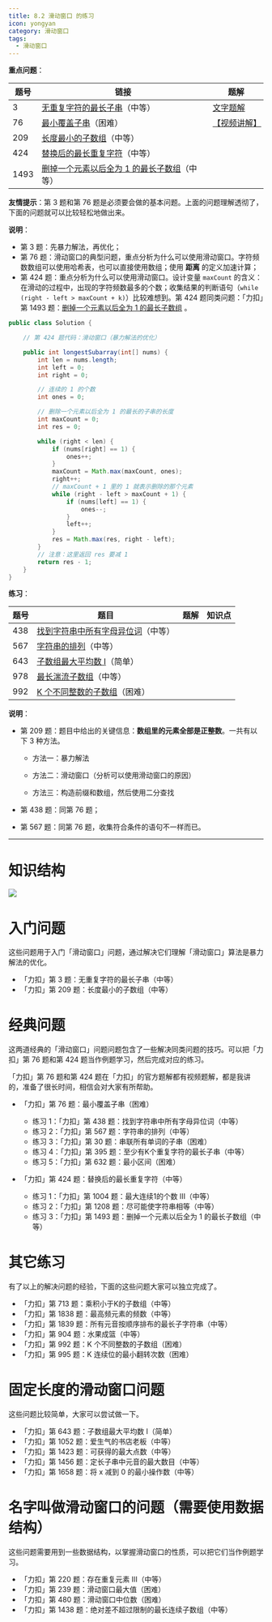 ```yaml
---
title: 8.2 滑动窗口 的练习
icon: yongyan
category: 滑动窗口
tags:
  - 滑动窗口
---
```



**重点问题**：

| 题号 | 链接                                                         | 题解                                                         |
| ---- | ------------------------------------------------------------ | ------------------------------------------------------------ |
| 3    | [无重复字符的最长子串](https://leetcode-cn.com/problems/longest-substring-without-repeating-characters)（中等） | [文字题解](https://leetcode-cn.com/problems/longest-substring-without-repeating-characters/solution/ge-ban-fa-hua-dong-chuang-kou-dong-tai-gui-hua-pyt/) |
| 76   | [最小覆盖子串](https://leetcode-cn.com/problems/minimum-window-substring)（困难） | [【视频讲解】]()                                             |
| 209  | [长度最小的子数组](https://leetcode-cn.com/problems/minimum-size-subarray-sum)（中等） |                                                              |
| 424  | [替换后的最长重复字符](https://leetcode-cn.com/problems/longest-repeating-character-replacement/)（中等） |                                                              |
| 1493 | [ 删掉一个元素以后全为 1 的最长子数组](https://leetcode-cn.com/problems/longest-subarray-of-1s-after-deleting-one-element/)（中等） |                                                              |

**友情提示**：第 3 题和第 76 题是必须要会做的基本问题。上面的问题理解透彻了，下面的问题就可以比较轻松地做出来。

**说明**：

+ 第 3 题：先暴力解法，再优化；
+ 第 76 题：滑动窗口的典型问题，重点分析为什么可以使用滑动窗口。字符频数数组可以使用哈希表，也可以直接使用数组；使用 **距离** 的定义加速计算；
+ 第 424 题：重点分析为什么可以使用滑动窗口。设计变量 `maxCount`  的含义：在滑动的过程中，出现的字符频数最多的个数；收集结果的判断语句（`while (right - left > maxCount + k)`）比较难想到。第 424 题同类问题：「力扣」第 1493 题：[删掉一个元素以后全为 1 的最长子数组](https://leetcode-cn.com/problems/longest-subarray-of-1s-after-deleting-one-element/) 。

```Java []
public class Solution {

    // 第 424 题代码：滑动窗口（暴力解法的优化）

    public int longestSubarray(int[] nums) {
        int len = nums.length;
        int left = 0;
        int right = 0;

        // 连续的 1 的个数
        int ones = 0;

        // 删除一个元素以后全为 1 的最长的子串的长度
        int maxCount = 0;
        int res = 0;

        while (right < len) {
            if (nums[right] == 1) {
                ones++;
            }
            maxCount = Math.max(maxCount, ones);
            right++;
            // maxCount + 1 里的 1 就表示删除的那个元素
            while (right - left > maxCount + 1) {
                if (nums[left] == 1) {
                    ones--;
                }
                left++;
            }
            res = Math.max(res, right - left);
        }
        // 注意：这里返回 res 要减 1
        return res - 1;
    }
}
```

**练习**：

| 题号 | 题目                                                         | 题解 | 知识点 |
| ---- | ------------------------------------------------------------ | ---- | ------ |
| 438  | [找到字符串中所有字母异位词](https://leetcode-cn.com/problems/find-all-anagrams-in-a-string/)（中等） |      |        |
| 567  | [字符串的排列](https://leetcode-cn.com/problems/permutation-in-string)（中等） |      |        |
| 643  | [子数组最大平均数 I](https://leetcode-cn.com/problems/maximum-average-subarray-i)（简单） |      |        |
| 978  | [最长湍流子数组](https://leetcode-cn.com/problems/longest-turbulent-subarray)（中等） |      |        |
| 992  | [K 个不同整数的子数组](https://leetcode-cn.com/problems/subarrays-with-k-different-integers)（困难） |      |        |

**说明**：

+ 第 209 题：题目中给出的关键信息：**数组里的元素全部是正整数**。一共有以下 3 种方法。

  + 方法一：暴力解法

  + 方法二：滑动窗口（分析可以使用滑动窗口的原因）

  + 方法三：构造前缀和数组，然后使用二分查找

+ 第 438 题：同第 76 题；
+ 第 567 题：同第 76 题，收集符合条件的语句不一样而已。

---


# 知识结构

![](https://files.mdnice.com/user/5576/5acc6da0-7aac-42b6-8cb3-5fb1701511b5.png)

# 入门问题

这些问题用于入门「滑动窗口」问题，通过解决它们理解「滑动窗口」算法是暴力解法的优化。

+ 「力扣」第 3 题：无重复字符的最长子串（中等）
+ 「力扣」第 209 题：长度最小的子数组（中等）

# 经典问题

这两道经典的「滑动窗口」问题问题包含了一些解决同类问题的技巧。可以把「力扣」第 76 题和第 424 题当作例题学习，然后完成对应的练习。

「力扣」第 76 题和第 424 题在「力扣」的官方题解都有视频题解，都是我讲的，准备了很长时间，相信会对大家有所帮助。

+ 「力扣」第 76 题：最小覆盖子串（困难）
  + 练习 1：「力扣」第 438 题：找到字符串中所有字母异位词（中等）
  + 练习 2：「力扣」第 567 题：字符串的排列（中等）
  + 练习 3：「力扣」第 30 题：串联所有单词的子串（困难）
  + 练习 4：「力扣」第 395 题：至少有K个重复字符的最长子串（中等）
  + 练习 5：「力扣」第 632 题：最小区间（困难）

+ 「力扣」第 424 题：替换后的最长重复字符（中等）

  + 练习 1：「力扣」第 1004 题：最大连续1的个数 III（中等）
  + 练习 2：「力扣」第 1208 题：尽可能使字符串相等（中等）
  + 练习 3：「力扣」第 1493 题：删掉一个元素以后全为 1 的最长子数组（中等）


# 其它练习

有了以上的解决问题的经验，下面的这些问题大家可以独立完成了。

+ 「力扣」第 713 题：乘积小于K的子数组（中等）
+ 「力扣」第 1838 题：最高频元素的频数（中等）
+ 「力扣」第 1839 题：所有元音按顺序排布的最长子字符串（中等）
+ 「力扣」第 904 题：水果成篮（中等）
+ 「力扣」第 992 题：K 个不同整数的子数组（困难）
+ 「力扣」第 995 题：K 连续位的最小翻转次数（困难）

# 固定长度的滑动窗口问题

这些问题比较简单，大家可以尝试做一下。

+ 「力扣」第 643 题：子数组最大平均数 I（简单）
+ 「力扣」第 1052 题：爱生气的书店老板（中等）
+ 「力扣」第 1423 题：可获得的最大点数（中等）
+ 「力扣」第 1456 题：定长子串中元音的最大数目（中等）
+ 「力扣」第 1658 题：将 x 减到 0 的最小操作数（中等）

# 名字叫做滑动窗口的问题（需要使用数据结构）

这些问题需要用到一些数据结构，以掌握滑动窗口的性质，可以把它们当作例题学习。

+ 「力扣」第 220 题：存在重复元素 III（中等）
+ 「力扣」第 239 题：滑动窗口最大值（困难）
+ 「力扣」第 480 题：滑动窗口中位数（困难）
+ 「力扣」第 1438 题：绝对差不超过限制的最长连续子数组（中等）
